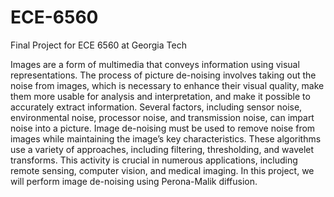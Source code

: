 # ECE-6560
Final Project for ECE 6560 at Georgia Tech


Images are a form of multimedia that conveys information using visual representations. The process of picture de-noising involves taking out the noise from images,
which is necessary to enhance their visual quality, make them more usable for analysis and interpretation, and make it possible to accurately extract information.
Several factors, including sensor noise, environmental noise, processor noise, and transmission noise, can impart noise into a picture. Image de-noising must be used to remove noise from images while maintaining the image’s key characteristics. These algorithms use a variety of approaches, including filtering, thresholding, and wavelet transforms. This activity is crucial in numerous applications, including remote sensing, computer vision, and medical imaging. In this project, we will perform image de-noising using Perona-Malik
diffusion.
